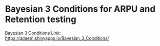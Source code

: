 # Bayesian 3 Conditions for ARPU and Retention testing
Bayesian 3 Conditions
Link:
https://gdaem.shinyapps.io/Bayesian_3_Conditions/
